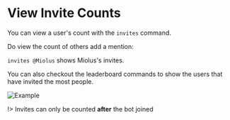 # View Invite Counts

You can view a user's count with the `invites` command.

Do view the count of others add a mention: 

`invites @Miolus` shows Miolus's invites.

You can also checkout the leaderboard commands to show the users that have invited the most people.

![Example](https://content.miolus.de/invite-command-example.png)

!> Invites can only be counted **after** the bot joined
